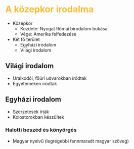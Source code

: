 # <span style="color:#fabd2f">A közepkor irodalma
- Középkor
    - Kezdete: Nyugat Római birodalom bukása
    - Vége: Amerika felfedezése
- Két fő terület
    - Egyházi irodalom
    - Világi irodalom



## Világi irodalom
- Uralkodói, főúri udvarokban íródtak
- Egyetemeken íródtak


## Egyházi irodalom
- Szerzetesek írták
- Kolostorokban készültek
### Halotti beszéd és könyörgés
- Magyar nyelvű (legrégebbi fennmaradt magyar szöveg)

